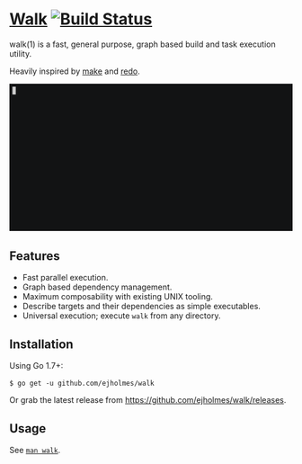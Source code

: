 # [Walk](http://ejholmes.io/walk/) [![Build Status](https://travis-ci.org/ejholmes/walk.svg?branch=master)](https://travis-ci.org/ejholmes/walk)

walk(1) is a fast, general purpose, graph based build and task execution utility.

Heavily inspired by [make](https://www.gnu.org/software/make/) and [redo](https://github.com/apenwarr/redo).

![](./docs/walk.gif)

## Features

* Fast parallel execution.
* Graph based dependency management.
* Maximum composability with existing UNIX tooling.
* Describe targets and their dependencies as simple executables.
* Universal execution; execute `walk` from any directory.

## Installation

Using Go 1.7+:

```console
$ go get -u github.com/ejholmes/walk
```

Or grab the latest release from https://github.com/ejholmes/walk/releases.

## Usage

See [`man walk`](http://ejholmes.io/walk/).
